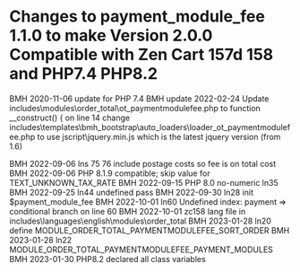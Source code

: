 Changes to payment_module_fee 1.1.0 to make Version 2.0.0
Compatible with Zen Cart 157d 158 and PHP7.4 PHP8.2
===================================================
BMH 2020-11-06 update for PHP 7.4
BMH update 2022-02-24
    Update includes\modules\order_total\ot_paymentmodulefee.php
        to function __construct() { 
    on line 14
    change includes\templates\bmh_bootstrap\auto_loaders\loader_ot_paymentmodulefee.php to use  jscript\jquery.min.js which is the latest jquery version (from 1.6)
    
BMH 2022-09-06  lns 75 76 include postage costs so fee is on total cost
BMH 2022-09-06  PHP 8.1.9 compatible; skip value for TEXT_UNKNOWN_TAX_RATE
BMH 2022-09-15  PHP 8.0 no-numeric ln35 
BMH 2022-09-25  ln44 undefined pass
BMH 2022-09-30  ln28 init $payment_module_fee
BMH 2022-10-01  ln60 Undefined index: payment => conditional branch on line 60
BMH 2022-10-01  zc158 lang file in includes\languages\english\modules\order_total
BMH 2023-01-28  ln20 define MODULE_ORDER_TOTAL_PAYMENTMODULEFEE_SORT_ORDER
BMH 2023-01-28  ln22 MODULE_ORDER_TOTAL_PAYMENTMODULEFEE_PAYMENT_MODULES
BMH 2023-01-30 PHP8.2 declared all class variables
